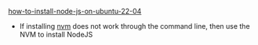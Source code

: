 [how-to-install-node-js-on-ubuntu-22-04](https://www.digitalocean.com/community/tutorials/how-to-install-node-js-on-ubuntu-22-04)<br />

* If installing [nvm](https://github.com/Cuates/ubuntuinstall/tree/main/additionalpackage/nvm) does not work through the command line, then use the NVM to install NodeJS
